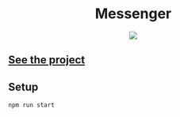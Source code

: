 <h1 align="center">Messenger</h1>
<p align="center">
  <img src="https://img.shields.io/badge/made%20by-opv1-blue.svg">
</p>

## [See the project](https://opv1.github.io/russia-layout)

## Setup

```
npm run start
```
